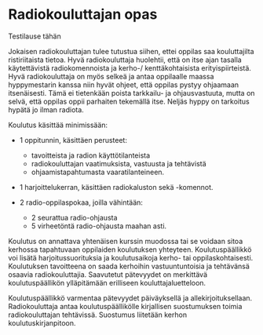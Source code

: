 # Radiokouluttajan opas

Testilause tähän 

Jokaisen radiokouluttajan tulee tutustua siihen, ettei oppilas saa kouluttajilta ristiriitaista tietoa. Hyvä radiokouluttaja huolehtii, että on itse ajan tasalla käytettävistä radiokomennoista ja kerho-/ kenttäkohtaisista erityispiirteistä. Hyvä radiokouluttaja on myös selkeä ja antaa oppilaalle maassa hyppymestarin kanssa niin hyvät ohjeet, että oppilas pystyy ohjaamaan itsenäisesti. Tämä ei tietenkään poista tarkkailu- ja ohjausvastuuta, mutta on selvä, että oppilas oppii parhaiten tekemällä itse. Neljäs hyppy on tarkoitus hypätä jo ilman radiota.

Koulutus käsittää minimissään:

* 1 oppitunnin, käsittäen perusteet:
  * tavoitteista ja radion käyttötilanteista
  * radiokouluttajan vaatimuksista, vastuusta ja tehtävistä
  * ohjaamistapahtumasta vaaratilanteineen.

* 1 harjoittelukerran, käsittäen radiokaluston sekä -komennot.

* 2 radio-oppilaspokaa, joilla vähintään:
  * 2 seurattua radio-ohjausta
  * 5 virheetöntä radio-ohjausta maahan asti.

Koulutus on annattava yhtenäisen kurssin muodossa tai se voidaan sitoa kerhossa tapahtuvaan oppilaiden koulutuksen yhteyteen. Koulutuspäällikkö voi lisätä harjoitussuorituksia ja koulutusaikoja kerho- tai oppilaskohtaisesti. Koulutuksen tavoitteena on saada kerhoihin vastuuntuntoisia ja tehtävänsä osaavia radiokouluttajia. Saavutetut pätevyydet on merkittävä koulutuspäällikön ylläpitämään erilliseen kouluttajaluetteloon.

Koulutuspäällikkö varmentaa pätevyydet päiväyksellä ja allekirjoituksellaan. Radiokouluttaja antaa koulutuspäällikölle kirjallisen suostumuksen toimia radiokouluttajan tehtävissä. Suostumus liitetään kerhon koulutuskirjanpitoon.

